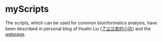 # myScripts
The scripts, which can be used for common bioinformatics analysis, have been described in personal blog of Hualin Liu ([了尘兰若的小坑](https://liaochenlanruo.fun)) and the [webpage](https://www.liaochenlanruo.fun/myScripts/).
